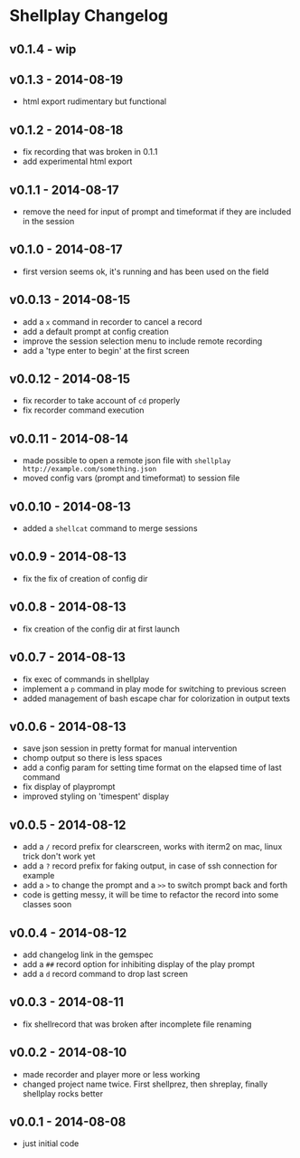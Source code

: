 Shellplay Changelog
=========================

v0.1.4 - wip
-------------------

v0.1.3 - 2014-08-19
-------------------
- html export rudimentary but functional

v0.1.2 - 2014-08-18
-------------------
- fix recording that was broken in 0.1.1
- add experimental html export

v0.1.1 - 2014-08-17
--------------------
- remove the need for input of prompt and timeformat if they are included in the session

v0.1.0 - 2014-08-17
----------------------
- first version seems ok, it's running and has been used on the field

v0.0.13 - 2014-08-15
-----------------
- add a `x` command in recorder to cancel a record
- add a default prompt at config creation
- improve the session selection menu to include remote recording
- add a 'type enter to begin' at the first screen

v0.0.12 - 2014-08-15
-----------------
- fix recorder to take account of `cd` properly
- fix recorder command execution

v0.0.11 - 2014-08-14
------------------
- made possible to open a remote json file with `shellplay http://example.com/something.json`
- moved config vars (prompt and timeformat) to session file

v0.0.10 - 2014-08-13
-------------------
- added a `shellcat` command to merge sessions

v0.0.9 - 2014-08-13
------------------
- fix the fix of creation of config dir

v0.0.8 - 2014-08-13
------------------
- fix creation of the config dir at first launch

v0.0.7 - 2014-08-13
-------------------
- fix exec of commands in shellplay
- implement a `p` command in play mode for switching to previous screen
- added management of bash escape char for colorization in output texts


v0.0.6 - 2014-08-13
--------------------
- save json session in pretty format for manual intervention
- chomp output so there is less spaces
- add a config param for setting time format on the elapsed time of last command
- fix display of playprompt
- improved styling on 'timespent' display

v0.0.5 - 2014-08-12
------------------
- add a `/` record prefix for clearscreen, works with iterm2 on mac, linux trick don't work yet
- add a `?` record prefix for faking output, in case of ssh connection for example
- add a `>` to change the prompt and a `>>` to switch prompt back and forth
- code is getting messy, it will be time to refactor the record into some classes soon

v0.0.4 - 2014-08-12
------------------
- add changelog link in the gemspec
- add a `##` record option for inhibiting display of the play prompt
- add a `d` record command to drop last screen

v0.0.3 - 2014-08-11
-------------------
- fix shellrecord that was broken after incomplete file renaming

v0.0.2 - 2014-08-10
---------------
- made recorder and player more or less working
- changed project name twice. First shellprez, then shreplay, finally shellplay rocks better

v0.0.1 - 2014-08-08
------------------
- just initial code
